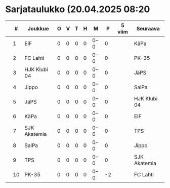 # Sarjataulukko (20.04.2025 08:20

|  | # | Joukkue | O | V | T | H | M | P | 5 viim | Seuraava |
|---|---|---|---|---|---|---|---|---|---|---|
|  | 1 | EIF | 0 | 0 | 0 | 0 | 0–0 | 0 |  | KäPa |
|  | 2 | FC Lahti | 0 | 0 | 0 | 0 | 0–0 | 0 |  | PK-35 |
|  | 3 | HJK Klubi 04 | 0 | 0 | 0 | 0 | 0–0 | 0 |  | JäPS |
|  | 4 | Jippo | 0 | 0 | 0 | 0 | 0–0 | 0 |  | SalPa |
|  | 5 | JäPS | 0 | 0 | 0 | 0 | 0–0 | 0 |  | HJK Klubi 04 |
|  | 6 | KäPa | 0 | 0 | 0 | 0 | 0–0 | 0 |  | EIF |
|  | 7 | SJK Akatemia | 0 | 0 | 0 | 0 | 0–0 | 0 |  | TPS |
|  | 8 | SalPa | 0 | 0 | 0 | 0 | 0–0 | 0 |  | Jippo |
|  | 9 | TPS | 0 | 0 | 0 | 0 | 0–0 | 0 |  | SJK Akatemia |
|  | 10 | PK-35 | 0 | 0 | 0 | 0 | 0–0 | -2 |  | FC Lahti |
